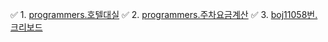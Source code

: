 ✅ 1. [programmers.호텔대실](https://school.programmers.co.kr/learn/courses/30/lessons/155651)
✅ 2. [programmers.주차요금계산](https://school.programmers.co.kr/learn/courses/30/lessons/92341)
✅ 3. [boj11058번.크리보드](https://www.acmicpc.net/problem/11058)
